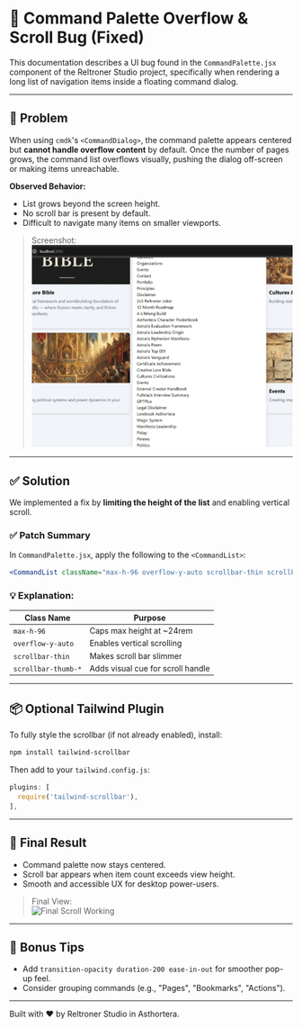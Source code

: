 # 🧭 Command Palette Overflow & Scroll Bug (Fixed)

This documentation describes a UI bug found in the `CommandPalette.jsx` component of the Reltroner Studio project, specifically when rendering a long list of navigation items inside a floating command dialog.

---

## 🐛 Problem

When using `cmdk`'s `<CommandDialog>`, the command palette appears centered but **cannot handle overflow content** by default. Once the number of pages grows, the command list overflows visually, pushing the dialog off-screen or making items unreachable.

**Observed Behavior:**
- List grows beyond the screen height.
- No scroll bar is present by default.
- Difficult to navigate many items on smaller viewports.

> Screenshot:  
> ![Bug Example](./path-to-screenshot.png)

---

## ✅ Solution

We implemented a fix by **limiting the height of the list** and enabling vertical scroll.

### ✅ Patch Summary

In `CommandPalette.jsx`, apply the following to the `<CommandList>`:

```jsx
<CommandList className="max-h-96 overflow-y-auto scrollbar-thin scrollbar-thumb-gray-400 dark:scrollbar-thumb-gray-600">
```

### 💡 Explanation:
| Class Name               | Purpose                                |
|--------------------------|----------------------------------------|
| `max-h-96`               | Caps max height at ~24rem              |
| `overflow-y-auto`        | Enables vertical scrolling             |
| `scrollbar-thin`         | Makes scroll bar slimmer               |
| `scrollbar-thumb-*`      | Adds visual cue for scroll handle      |

---

## 📦 Optional Tailwind Plugin

To fully style the scrollbar (if not already enabled), install:

```bash
npm install tailwind-scrollbar
```

Then add to your `tailwind.config.js`:

```js
plugins: [
  require('tailwind-scrollbar'),
],
```

---

## 📸 Final Result

- Command palette now stays centered.
- Scroll bar appears when item count exceeds view height.
- Smooth and accessible UX for desktop power-users.

> Final View:  
> ![Final Scroll Working](./final-commandpalette-scroll.png)

---

## 🧠 Bonus Tips

- Add `transition-opacity duration-200 ease-in-out` for smoother pop-up feel.
- Consider grouping commands (e.g., "Pages", "Bookmarks", "Actions").

---

Built with ❤️ by Reltroner Studio in Asthortera.
